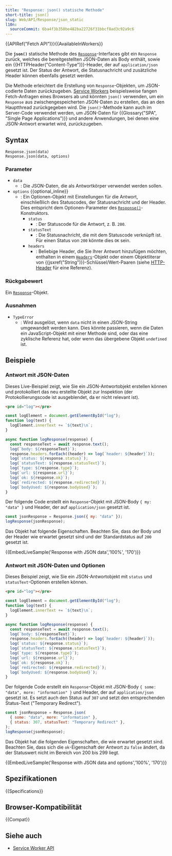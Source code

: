 ```yaml
---
title: "Response: json() statische Methode"
short-title: json()
slug: Web/API/Response/json_static
l10n:
  sourceCommit: 6ba4f3b350be482ba22726f31bbcf8ad3c92a9c6
---
```


{{APIRef("Fetch API")}}{{AvailableInWorkers}}

Die **`json()`** statische Methode des [`Response`](/de/docs/Web/API/Response)-Interfaces gibt ein `Response` zurück, welches die bereitgestellten JSON-Daten als Body enthält, sowie ein {{HTTPHeader("Content-Type")}}-Header, der auf `application/json` gesetzt ist. Der Status der Antwort, die Statusnachricht und zusätzliche Header können ebenfalls gesetzt werden.

Die Methode erleichtert die Erstellung von `Response`-Objekten, um JSON-codierte Daten zurückzugeben. [Service Workers](/de/docs/Web/API/Service_Worker_API) beispielsweise fangen Fetch-Anfragen eines Browsers ab und könnten `json()` verwenden, um ein `Response` aus zwischengespeicherten JSON-Daten zu erstellen, das an den Hauptthread zurückgegeben wird. Die `json()`-Methode kann auch im Server-Code verwendet werden, um JSON-Daten für {{Glossary("SPA", "Single Page Applications")}} und andere Anwendungen, bei denen eine JSON-Antwort erwartet wird, zurückzugeben.

## Syntax

```js-nolint
Response.json(data)
Response.json(data, options)
```

### Parameter

- `data`
  - : Die JSON-Daten, die als Antwortkörper verwendet werden sollen.
- `options` {{optional_inline}}
  - : Ein Optionen-Objekt mit Einstellungen für die Antwort, einschließlich des Statuscodes, der Statusnachricht und der Header. Dies entspricht dem Optionen-Parameter des [`Response()`](/de/docs/Web/API/Response/Response)-Konstruktors.
    - `status`
      - : Der Statuscode für die Antwort, z. B. `200`.
    - `statusText`
      - : Die Statusnachricht, die mit dem Statuscode verknüpft ist. Für einen Status von `200` könnte dies `OK` sein.
    - `headers`
      - : Beliebige Header, die Sie Ihrer Antwort hinzufügen möchten, enthalten in einem [`Headers`](/de/docs/Web/API/Headers)-Objekt oder einem Objektliterar von {{jsxref("String")}}-Schlüssel/Wert-Paaren (siehe [HTTP-Header](/de/docs/Web/HTTP/Reference/Headers) für eine Referenz).

### Rückgabewert

Ein [`Response`](/de/docs/Web/API/Response)-Objekt.

### Ausnahmen

- `TypeError`
  - : Wird ausgelöst, wenn `data` nicht in einen JSON-String umgewandelt werden kann. Dies könnte passieren, wenn die Daten ein JavaScript-Objekt mit einer Methode sind, oder das eine zyklische Referenz hat, oder wenn das übergebene Objekt `undefined` ist.

## Beispiele

### Antwort mit JSON-Daten

Dieses Live-Beispiel zeigt, wie Sie ein JSON-Antwortobjekt erstellen können und protokolliert das neu erstellte Objekt zur Inspektion (der Protokollierungscode ist ausgeblendet, da er nicht relevant ist).

```html hidden
<pre id="log"></pre>
```

```js hidden
const logElement = document.getElementById("log");
function log(text) {
  logElement.innerText += `${text}\n`;
}

async function logResponse(response) {
  const responseText = await response.text();
  log(`body: ${responseText}`);
  response.headers.forEach((header) => log(`header: ${header}`));
  log(`status: ${response.status}`);
  log(`statusText: ${response.statusText}`);
  log(`type: ${response.type}`);
  log(`url: ${response.url}`);
  log(`ok: ${response.ok}`);
  log(`redirected: ${response.redirected}`);
  log(`bodyUsed: ${response.bodyUsed}`);
}
```

Der folgende Code erstellt ein `Response`-Objekt mit JSON-Body `{ my: "data" }` und Header, der auf `application/json` gesetzt ist.

```js
const jsonResponse = Response.json({ my: "data" });
logResponse(jsonResponse);
```

Das Objekt hat folgende Eigenschaften. Beachten Sie, dass der Body und der Header wie erwartet gesetzt sind und der Standardstatus auf `200` gesetzt ist.

{{EmbedLiveSample('Response with JSON data','100%', '170')}}

### Antwort mit JSON-Daten und Optionen

Dieses Beispiel zeigt, wie Sie ein JSON-Antwortobjekt mit `status` und `statusText`-Optionen erstellen können.

```html hidden
<pre id="log"></pre>
```

```js hidden
const logElement = document.getElementById("log");
function log(text) {
  logElement.innerText += `${text}\n`;
}

async function logResponse(response) {
  const responseText = await response.text();
  log(`body: ${responseText}`);
  response.headers.forEach((header) => log(`header: ${header}`));
  log(`status: ${response.status}`);
  log(`statusText: ${response.statusText}`);
  log(`type: ${response.type}`);
  log(`url: ${response.url}`);
  log(`ok: ${response.ok}`);
  log(`redirected: ${response.redirected}`);
  log(`bodyUsed: ${response.bodyUsed}`);
}
```

Der folgende Code erstellt ein `Response`-Objekt mit JSON-Body `{ some: "data", more: "information" }` und Header, der auf `application/json` gesetzt ist. Es setzt auch den Status auf `307` und setzt den entsprechenden Status-Text ("Temporary Redirect").

```js
const jsonResponse = Response.json(
  { some: "data", more: "information" },
  { status: 307, statusText: "Temporary Redirect" },
);
logResponse(jsonResponse);
```

Das Objekt hat die folgenden Eigenschaften, die wie erwartet gesetzt sind. Beachten Sie, dass sich die `ok`-Eigenschaft der Antwort zu `false` ändert, da der Statuswert nicht im Bereich von 200 bis 299 liegt.

{{EmbedLiveSample('Response with JSON data and options','100%', '170')}}

## Spezifikationen

{{Specifications}}

## Browser-Kompatibilität

{{Compat}}

## Siehe auch

- [Service Worker API](/de/docs/Web/API/Service_Worker_API)
